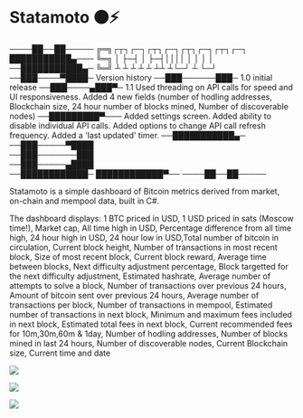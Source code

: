 # Statamoto 🟠⚡

────██──██─────  ╔═╗┌┬┐┌─┐┌┬┐┌─┐┌┬┐┌─┐┌┬┐┌─┐
███████████▄───  ╚═╗ │ ├─┤ │ ├─┤││││ │ │ │ │
──███████████▄─  ╚═╝ ┴ ┴ ┴ ┴ ┴ ┴┴ ┴└─┘ ┴ └─┘
──███────▀████─  Version history
──███──────███─  1.0 initial release
──███────▄███▀─  1.1 Used threading on API calls for speed and UI responsiveness. Added 4 new fields (number of hodling addresses, Blockchain size, 24 hour number of blocks mined, Number of discoverable nodes)
──█████████▀───      Added settings screen. Added ability to disable individual API calls. Added options to change API call refresh frequency. Added a 'last updated' timer.
──███████████▄─  
──███─────▀████  
──███───────███  
──███─────▄████  
──████████████─
████████████▀──
────██──██─────

Statamoto is a simple dashboard of Bitcoin metrics derived from market, on-chain and mempool data, built in C#.

The dashboard displays:
1 BTC priced in USD, 1 USD priced in sats (Moscow time!), Market cap, All time high in USD, Percentage difference from all time high, 24 hour high in USD, 24 hour low in USD,Total number of bitcoin in circulation, Current block height, Number of transactions in most recent block, Size of most recent block, Current block reward, Average time between blocks, Next difficulty adjustment percentage, Block targetted for the next difficulty adjustment, Estimated hashrate, Average number of attempts to solve a block, Number of transactions over previous 24 hours, Amount of bitcoin sent over previous 24 hours, Average number of transactions per block, Number of transactions in mempool, Estimated number of transactions in next block, Minimum and maximum fees included in next block, Estimated total fees in next block, Current recommended fees for 10m,30m,60m & 1day, Number of hodling addresses, Number of blocks mined in last 24 hours, Number of discoverable nodes, Current Blockchain size, Current time and date

![](https://btcdir.org/wp-content/uploads/2023/01/StatamotoV1.1.png)

![](https://btcdir.org/wp-content/uploads/2023/01/StatamotoV1.1settings.png)

![](https://btcdir.org/wp-content/uploads/2023/01/StatamotoV1.1about.png)
